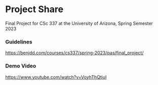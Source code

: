 # Project Share
Final Project for CSc 337 at the University of Arizona, Spring Semester 2023
### Guidelines
https://benjdd.com/courses/cs337/spring-2023/pas/final_project/
### Demo Video 
https://www.youtube.com/watch?v=VoyhThQtiuI
